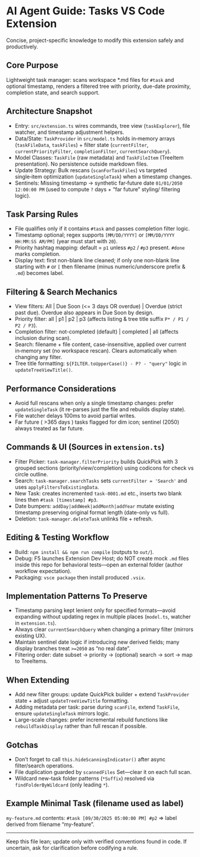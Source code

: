 # AI Agent Guide: Tasks VS Code Extension

Concise, project-specific knowledge to modify this extension safely and productively.

## Core Purpose
Lightweight task manager: scans workspace *.md files for `#task` and optional timestamp, renders a filtered tree with priority, due-date proximity, completion state, and search support.

## Architecture Snapshot
- Entry: `src/extension.ts` wires commands, tree view (`taskExplorer`), file watcher, and timestamp adjustment helpers.
- Data/State: `TaskProvider` in `src/model.ts` holds in‑memory arrays (`taskFileData`, `taskFiles`) + filter state (`currentFilter`, `currentPriorityFilter`, `completionFilter`, `currentSearchQuery`).
- Model Classes: `TaskFile` (raw metadata) and `TaskFileItem` (TreeItem presentation). No persistence outside markdown files.
- Update Strategy: Bulk rescans (`scanForTaskFiles`) vs targeted single‑item optimization (`updateSingleTask`) when a timestamp changes.
- Sentinels: Missing timestamp -> synthetic far‑future date `01/01/2050 12:00:00 PM` (used to compute `?` days + “far future” styling/ filtering logic).

## Task Parsing Rules
- File qualifies only if it contains `#task` and passes completion filter logic.
- Timestamp optional; regex supports `[MM/DD/YYYY]` or `[MM/DD/YYYY HH:MM:SS AM/PM]` (year must start with `20`).
- Priority hashtag mapping: default = `p1` unless `#p2` / `#p3` present. `#done` marks completion.
- Display text: first non-blank line cleaned; if only one non-blank line starting with `#` or `[` then filename (minus numeric/underscore prefix & `.md`) becomes label.

## Filtering & Search Mechanics
- View filters: All | Due Soon (<= 3 days OR overdue) | Overdue (strict past due). Overdue also appears in Due Soon by design.
- Priority filter: all | p1 | p2 | p3 (affects listing & tree title suffix `P* / P1 / P2 / P3`).
- Completion filter: not-completed (default) | completed | all (affects inclusion during scan).
- Search: filename + file content, case-insensitive, applied over current in‑memory set (no workspace rescan). Clears automatically when changing any filter.
- Tree title formatting: `${FILTER.toUpperCase()} - P? - "query"` logic in `updateTreeViewTitle()`.

## Performance Considerations
- Avoid full rescans when only a single timestamp changes: prefer `updateSingleTask` (it re-parses just the file and rebuilds display state).
- File watcher delays 100ms to avoid partial writes.
- Far future ( >365 days ) tasks flagged for dim icon; sentinel (2050) always treated as far future.

## Commands & UI (Sources in `extension.ts`)
- Filter Picker: `task-manager.filterPriority` builds QuickPick with 3 grouped sections (priority/view/completion) using codicons for check vs circle outline.
- Search: `task-manager.searchTasks` sets `currentFilter = 'Search'` and uses `applyFiltersToExistingData`.
- New Task: creates incremented `task-0001.md` etc., inserts two blank lines then `#task [timestamp] #p3`.
- Date bumpers: `addDay|addWeek|addMonth|addYear` mutate existing timestamp preserving original format length (date-only vs full).
- Deletion: `task-manager.deleteTask` unlinks file + refresh.

## Editing & Testing Workflow
- Build: `npm install && npm run compile` (outputs to `out/`).
- Debug: F5 launches Extension Dev Host; do NOT create mock `.md` files inside this repo for behavioral tests—open an external folder (author workflow expectation).
- Packaging: `vsce package` then install produced `.vsix`.

## Implementation Patterns To Preserve
- Timestamp parsing kept lenient only for specified formats—avoid expanding without updating regex in multiple places (`model.ts`, watcher in `extension.ts`).
- Always clear `currentSearchQuery` when changing a primary filter (mirrors existing UX).
- Maintain sentinel date logic if introducing new derived fields; many display branches treat `>=2050` as “no real date”.
- Filtering order: date subset -> priority -> (optional) search -> sort -> map to TreeItems.

## When Extending
- Add new filter groups: update QuickPick builder + extend `TaskProvider` state + adjust `updateTreeViewTitle` formatting.
- Adding metadata per task: parse during `scanFile`, extend `TaskFile`, ensure `updateSingleTask` mirrors logic.
- Large-scale changes: prefer incremental rebuild functions like `rebuildTaskDisplay` rather than full rescan if possible.

## Gotchas
- Don’t forget to call `this.hideScanningIndicator()` after async filter/search operations.
- File duplication guarded by `scannedFiles` Set—clear it on each full scan.
- Wildcard new-task folder patterns (`*Suffix`) resolved via `findFolderByWildcard` (only leading `*`).

## Example Minimal Task (filename used as label)
`my-feature.md` contents: `#task [09/30/2025 05:00:00 PM] #p2` ⇒ label derived from filename “my-feature”.

---
Keep this file lean; update only with verified conventions found in code. If uncertain, ask for clarification before codifying a rule.
